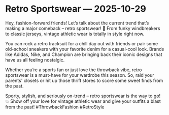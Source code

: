 # Retro Sportswear — 2025-10-29

Hey, fashion-forward friends! Let’s talk about the current trend that’s making a major comeback – retro sportswear! 🌟 From funky windbreakers to classic jerseys, vintage athletic wear is totally in style right now.

You can rock a retro tracksuit for a chill day out with friends or pair some old-school sneakers with your favorite denim for a casual-cool look. Brands like Adidas, Nike, and Champion are bringing back their iconic designs that have us all feeling nostalgic.

Whether you’re a sports fan or just love the throwback vibe, retro sportswear is a must-have for your wardrobe this season. So, raid your parents' closets or hit up those thrift stores to score some sweet finds from the past.

Sporty, stylish, and seriously on-trend – retro sportswear is the way to go! 💥 Show off your love for vintage athletic wear and give your outfits a blast from the past! #ThrowbackFashion #RetroStyle